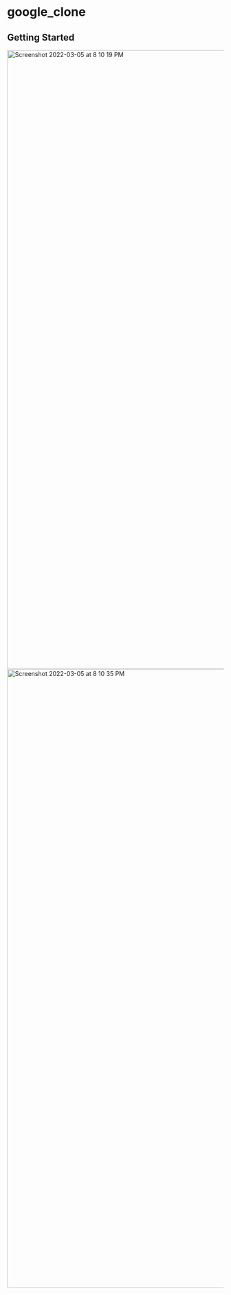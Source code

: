# google_clone


## Getting Started
<img width="1440" alt="Screenshot 2022-03-05 at 8 10 19 PM" src="https://user-images.githubusercontent.com/38829097/156888058-95b413c1-0e7a-4b6a-83e2-fa4f8a47b9de.png">


<img width="1440" alt="Screenshot 2022-03-05 at 8 10 35 PM" src="https://user-images.githubusercontent.com/38829097/156888053-1f0c7089-f2d2-42f5-b453-3e824aaa46a1.png">

